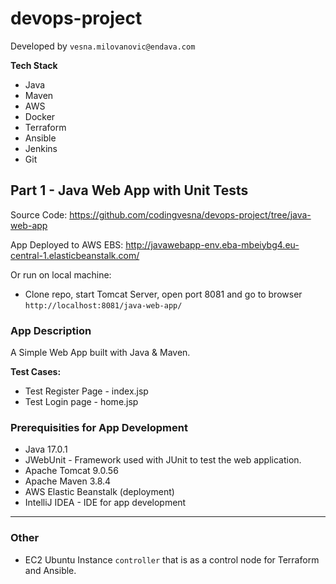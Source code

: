 # devops-project

Developed by ` vesna.milovanovic@endava.com `

**Tech Stack**
- Java
- Maven
- AWS
- Docker
- Terraform
- Ansible
- Jenkins
- Git

## Part 1 - Java Web App with Unit Tests 

Source Code: https://github.com/codingvesna/devops-project/tree/java-web-app

App Deployed to AWS EBS: http://javawebapp-env.eba-mbeiybg4.eu-central-1.elasticbeanstalk.com/

Or run on local machine:

 - Clone repo, start Tomcat Server, open port 8081 and go to browser ` http://localhost:8081/java-web-app/ `

### App Description

A Simple Web App built with Java & Maven.

**Test Cases:**

- Test Register Page - index.jsp
- Test Login page - home.jsp

### Prerequisities for App Development

- Java 17.0.1
- JWebUnit - Framework used with JUnit to test the web application.
- Apache Tomcat 9.0.56
- Apache Maven 3.8.4
- AWS Elastic Beanstalk (deployment)
- IntelliJ IDEA - IDE for app development

---

### Other

- EC2 Ubuntu Instance ` controller ` that is as a control node for Terraform and Ansible.